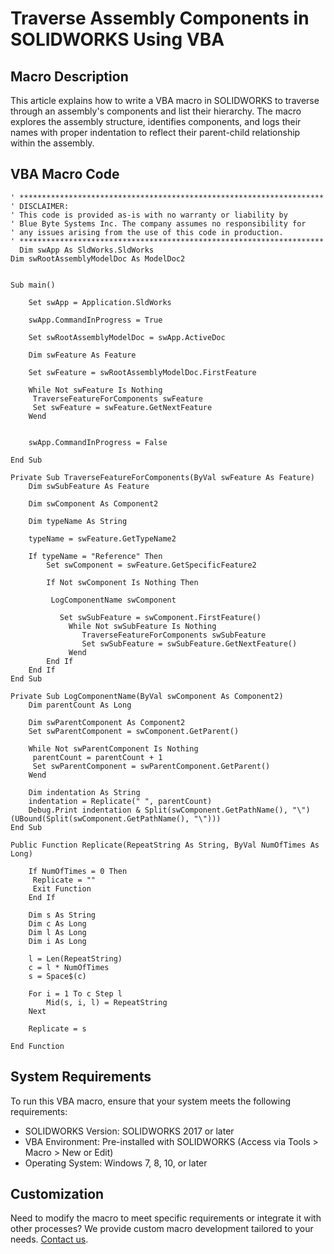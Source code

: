 # Traverse Assembly Components in SOLIDWORKS Using VBA

## Macro Description

This article explains how to write a VBA macro in SOLIDWORKS to traverse through an assembly's components and list their hierarchy. The macro explores the assembly structure, identifies components, and logs their names with proper indentation to reflect their parent-child relationship within the assembly.


## VBA Macro Code

```vbnet
' ********************************************************************
' DISCLAIMER: 
' This code is provided as-is with no warranty or liability by 
' Blue Byte Systems Inc. The company assumes no responsibility for 
' any issues arising from the use of this code in production.
' ********************************************************************
  Dim swApp As SldWorks.SldWorks
Dim swRootAssemblyModelDoc As ModelDoc2
 

Sub main()

    Set swApp = Application.SldWorks
    
    swApp.CommandInProgress = True
    
    Set swRootAssemblyModelDoc = swApp.ActiveDoc
    
    Dim swFeature As Feature
    
    Set swFeature = swRootAssemblyModelDoc.FirstFeature
           
    While Not swFeature Is Nothing
     TraverseFeatureForComponents swFeature
     Set swFeature = swFeature.GetNextFeature
    Wend
    
    
    swApp.CommandInProgress = False
    
End Sub

Private Sub TraverseFeatureForComponents(ByVal swFeature As Feature)
    Dim swSubFeature As Feature
                
    Dim swComponent As Component2
    
    Dim typeName As String
    
    typeName = swFeature.GetTypeName2
   
    If typeName = "Reference" Then
        Set swComponent = swFeature.GetSpecificFeature2
         
        If Not swComponent Is Nothing Then
         
         LogComponentName swComponent
           
           Set swSubFeature = swComponent.FirstFeature()
             While Not swSubFeature Is Nothing
                TraverseFeatureForComponents swSubFeature
                Set swSubFeature = swSubFeature.GetNextFeature()
             Wend
        End If
    End If
End Sub

Private Sub LogComponentName(ByVal swComponent As Component2)
    Dim parentCount As Long
    
    Dim swParentComponent As Component2
    Set swParentComponent = swComponent.GetParent()
    
    While Not swParentComponent Is Nothing
     parentCount = parentCount + 1
     Set swParentComponent = swParentComponent.GetParent()
    Wend
     
    Dim indentation As String
    indentation = Replicate(" ", parentCount)
    Debug.Print indentation & Split(swComponent.GetPathName(), "\")(UBound(Split(swComponent.GetPathName(), "\")))
End Sub
        
Public Function Replicate(RepeatString As String, ByVal NumOfTimes As Long)

    If NumOfTimes = 0 Then
     Replicate = ""
     Exit Function
    End If

    Dim s As String
    Dim c As Long
    Dim l As Long
    Dim i As Long

    l = Len(RepeatString)
    c = l * NumOfTimes
    s = Space$(c)

    For i = 1 To c Step l
        Mid(s, i, l) = RepeatString
    Next

    Replicate = s
 
End Function
```

## System Requirements
To run this VBA macro, ensure that your system meets the following requirements:

- SOLIDWORKS Version: SOLIDWORKS 2017 or later
- VBA Environment: Pre-installed with SOLIDWORKS (Access via Tools > Macro > New or Edit)
- Operating System: Windows 7, 8, 10, or later


## Customization
Need to modify the macro to meet specific requirements or integrate it with other processes? We provide custom macro development tailored to your needs. [Contact us](https://bluebyte.biz/contact).
